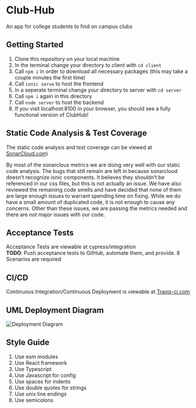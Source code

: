 # Club-Hub
An app  for college students to find on campus clubs

## Getting Started
1. Clone this repository on your local machine
2. In the terminal change your directory to client with `cd client`
3. Call `npm i` in order to download all necessary packages (this may take a couple minutes the first time)
4. Call `ionic serve` to host the frontend
5. In a seperate terminal change your directory to server with `cd server`
6. Call `npm i` again in this directory
7. Call `node server` to host the backend
8. If you visit localhost:8100 in your browser, you should see a fully functional version of ClubHub!

## Static Code Analysis & Test Coverage
The static code analysis and test coverage can be viewed at [SonarCloud.com](https://sonarcloud.io/dashboard?id=cartcrom_Club-Hub)\

By most of the sonarclous metrics we are doing very well with our static code analysis. The bugs that still remain are left in because sonarcloud doesn’t recognize ionic components. It believes they shouldn’t be referenced in our css files, but this is not actually an issue. We have also reviewed the remaining code smells and have decided that none of them are large enough issues to warrant spending time on fixing. While we do have a small amount of duplicated code, it is not enough to cause any concerns. Other than these issues, we are passing the metrics needed and there are not major issues with our code.

## Acceptance Tests
Acceptance Tests are viewable at cypress/integration\
**TODO**: Push acceptance tests to GitHub, automate them, and provide. 8 Scenarios are required

## CI/CD
Continuous Integration/Continuous Deployment is viewable at [Travis-ci.com](https://travis-ci.com/github/cartcrom/Club-Hub)

## UML Deployment Diagram
![Deployment Diagram](https://github.com/JayantDevkar/Club-Hub/blob/master/ClubHub%20Structure.png)

## Style Guide
1. Use esm modules
2. Use React framework
3. Use Typescript
4. Use Javascript for config
5. Use spaces for indents
6. Use double quotes for strings
7. Use unix line endings 
8. Use semicolons
